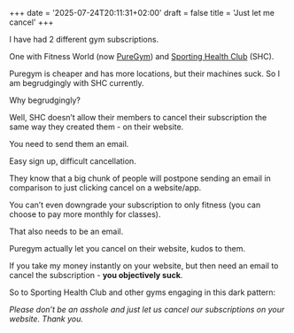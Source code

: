 +++
date = '2025-07-24T20:11:31+02:00'
draft = false
title = 'Just let me cancel'
+++

I have had 2 different gym subscriptions.

One with Fitness World (now [PureGym](https://www.puregym.dk/)) and [Sporting Health Club](https://sportinghealthclub.dk/) (SHC).

Puregym is cheaper and has more locations, but their machines suck. So I am begrudgingly with SHC currently.

Why begrudgingly?

Well, SHC doesn’t allow their members to cancel their subscription the same way they created them - on their website.

You need to send them an email.

Easy sign up, difficult cancellation.

They know that a big chunk of people will postpone sending an email in comparison to just clicking cancel on a website/app.

You can’t even downgrade your subscription to only fitness (you can choose to pay more monthly for classes).

That also needs to be an email.

Puregym actually let you cancel on their website, kudos to them.

If you take my money instantly on your website, but then need an email to cancel the subscription - **you objectively suck**.

So to Sporting Health Club and other gyms engaging in this dark pattern:

_Please don’t be an asshole and just let us cancel our subscriptions on your website. Thank you._
